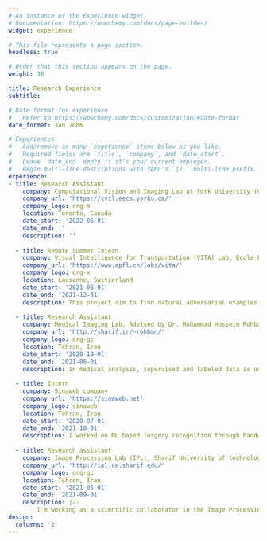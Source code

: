 ```yaml
---
# An instance of the Experience widget.
# Documentation: https://wowchemy.com/docs/page-builder/
widget: experience

# This file represents a page section.
headless: true

# Order that this section appears on the page.
weight: 30

title: Research Experience
subtitle:

# Date format for experience
#   Refer to https://wowchemy.com/docs/customization/#date-format
date_format: Jan 2006

# Experiences.
#   Add/remove as many `experience` items below as you like.
#   Required fields are `title`, `company`, and `date_start`.
#   Leave `date_end` empty if it's your current employer.
#   Begin multi-line descriptions with YAML's `|2-` multi-line prefix.
experience: 
- title: Research Assistant
    company: Computational Vision and Imaging Lab at York University (CVIL@York)
    company_url: 'https://cvil.eecs.yorku.ca/'
    company_logo: org-m
    location: Toronto, Canada
    date_start: '2022-06-01'
    date_end: ''
    description: ''  
     
  - title: Remote Summer Intern
    company: Visual Intelligence for Transportation (VITA) Lab, École Polytechnique Fédérale de Lausanne (EPFL)
    company_url: 'https://www.epfl.ch/labs/vita/'
    company_logo: org-x
    location: Lausanne, Switzerland
    date_start: '2021-06-01'
    date_end: '2021-12-31'
    description: This project aim to find natural adversarial examples to test the reliability of human trajectory predictors using density estimation techniques. First, we conducted a litrature review on density estimation techniques, such as [Masked autoregressive flow](https://arxiv.org/abs/1705.07057), [RealNVP](https://arxiv.org/abs/1605.08803) and [Masked autoencoder for distribution estimation](https://arxiv.org/abs/1502.03509). We proceed by using Masked autoregressive flow(MAF) to find natural adversarial examples to test the reliability of human trajectory predictors. Subsequently, we adversarially trained LSTM based predictors and reduced the collision rate up to **35%** in the case of adversarial attack on test data.
    
  - title: Research Assistant
    company: Medical Imaging Lab, Advised by Dr. Mohammad Hossein Rohban (Sharif University of Technology)
    company_url: 'http://sharif.ir/~rohban/'
    company_logo: org-gc
    location: Tehran, Iran
    date_start: '2020-10-01'
    date_end: '2021-06-01'
    description: In medical analysis, supervised and labeled data is used in many cases. However, labeling medical images is extremely difficult, expensive, and time-consuming. In this project, we propose using genralized self-supervised frameworks to extract features from unlabeled images. We pre-trained a U-net encoder with SimCLR, MoCo, and SimSiam. We managed to improved IoU score after fine-tuning with annotated ones **up to 6%**.
    
  - title: Intern
    company: Sinaweb company
    company_url: 'https://sinaweb.net'
    company_logo: sinaweb
    location: Tehran, Iran
    date_start: '2020-07-01'
    date_end: '2021-10-01'
    description: I worked on ML based forgery recognition through handwriting style recognition. The aim of this project was to develop a plagiarism detection method which uses variations in writing style to identify potentially plagiarized passages. We extracted lexical, structural, and syntax features, proposed a regression model to fuse features and predict writing style, and finally, implemented an outlier detection model to find possible plagiarised segments.
  
  - title: Research assistant
    company: Image Processing Lab (IPL), Sharif University of technology
    company_url: 'http://ipl.ce.sharif.edu/'
    company_logo: org-gc
    location: Tehran, Iran
    date_start: '2021-05-01'
    date_end: '2021-09-01'
    description: |2-
        I'm working as a scientific collaborator in the Image Processing Lab (IPL) at Sharif University under the supervision of Prof. Shohreh Kasaei. I am investigating Adversarial attacks against Deep Neural Networks, specifically focusing on 3D pointCloud networks (PointNet and PointNet++).
design:
  columns: '2'
---
```

